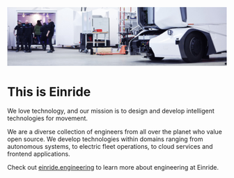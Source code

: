 <img src="/profile/hero.jpg" />

This is Einride
===============

We love technology, and our mission is to design and develop intelligent technologies for movement.

We are a diverse collection of engineers from all over the planet who value open source. We develop technologies within domains ranging from autonomous systems, to electric fleet operations, to cloud services and frontend applications.

Check out [einride.engineering](https://einride.engineering) to learn more about engineering at Einride.
